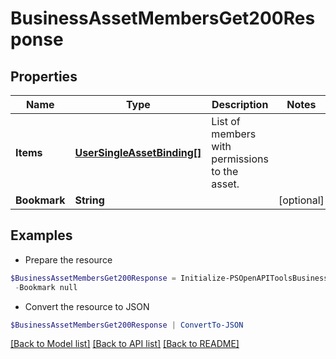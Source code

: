 # BusinessAssetMembersGet200Response
## Properties

Name | Type | Description | Notes
------------ | ------------- | ------------- | -------------
**Items** | [**UserSingleAssetBinding[]**](UserSingleAssetBinding.md) | List of members with permissions to the asset. | 
**Bookmark** | **String** |  | [optional] 

## Examples

- Prepare the resource
```powershell
$BusinessAssetMembersGet200Response = Initialize-PSOpenAPIToolsBusinessAssetMembersGet200Response  -Items null `
 -Bookmark null
```

- Convert the resource to JSON
```powershell
$BusinessAssetMembersGet200Response | ConvertTo-JSON
```

[[Back to Model list]](../README.md#documentation-for-models) [[Back to API list]](../README.md#documentation-for-api-endpoints) [[Back to README]](../README.md)

